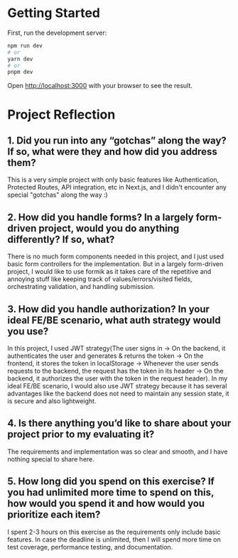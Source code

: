 # Getting Started

First, run the development server:

```bash
npm run dev
# or
yarn dev
# or
pnpm dev
```

Open [http://localhost:3000](http://localhost:3000) with your browser to see the result.

# Project Reflection
## 1. Did you run into any “gotchas” along the way? If so, what were they and how did you address them?
This is a very simple project with only basic features like Authentication, Protected Routes, API integration, etc in Next.js, and I didn't encounter any special "gotchas" along the way :)
## 2. How did you handle forms? In a largely form-driven project, would you do anything differently? If so, what?
There is no much form components needed in this project, and I just used basic form controllers for the implementation.
But in a largely form-driven project, I would like to use formik as it takes care of the repetitive and annoying stuff like keeping track of values/errors/visited fields, orchestrating validation, and handling submission. 
## 3. How did you handle authorization? In your ideal FE/BE scenario, what auth strategy would you use?
In this project, I used JWT strategy(The user signs in -> On the backend, it authenticates the user and generates & returns the token -> On the frontend, it stores the token in localStorage -> Whenever the user sends requests to the backend, the request has the token in its header -> On the backend, it authorizes the user with the token in the request header).
In my ideal FE/BE scenario, I would also use JWT strategy because it has several advantages like the backend does not need to maintain any session state, it is secure and also lightweight.
## 4. Is there anything you’d like to share about your project prior to my evaluating it?
The requirements and implementation was so clear and smooth, and I have nothing special to share here.
## 5. How long did you spend on this exercise? If you had unlimited more time to spend on this, how would you spend it and how would you prioritize each item?
I spent 2-3 hours on this exercise as the requirements only include basic features.
In case the deadline is unlimited, then I will spend more time on test coverage, performance testing, and documentation.
